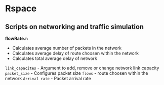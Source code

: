 # Rspace
## Scripts on networking and traffic simulation

**flowRate.r:**

- Calculates average number of packets in the network
- Calculates average delay of route choosen within the network
- Calculates total average delay of network

`link_capacites` - Argument to add, remove or change network link capacity
`packet_size` - Configures packet size
`flows` - route choosen within the network
`Arrival rate` - Packet arrival rate

